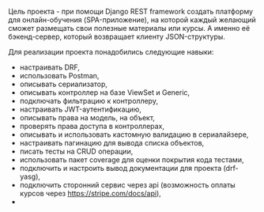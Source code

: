Цель проекта - при помощи Django REST framework создать платформу для онлайн-обучения (SPA-приложение), на которой каждый желающий 
сможет размещать свои полезные материалы или курсы. А именно её бэкенд-сервер, который возвращает клиенту JSON-структуры.

Для реализации проекта понадобились следующие навыки:
- настраивать DRF,
- использовать Postman,
- описывать сериализатор,
- описывать контроллер на базе ViewSet и Generic, 
- подключать фильтрацию к контроллеру,
- настраивать JWT-аутентификацию,
- описывать права на модель, на объект,
- проверять права доступа в контроллерах,
- описывать и использовать кастомную валидацию в сериалайзере, 
- настраивать пагинацию для вывода списка объектов,
- писать тесты на CRUD операции,
- использовать пакет coverage для оценки покрытия кода тестами,
- подключить и настроить вывод документации для проекта (drf-yasg), 
- подключить сторонний сервис через api (возможность оплаты курсов через https://stripe.com/docs/api),
- 




